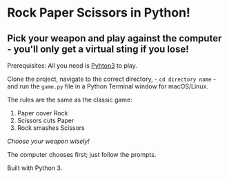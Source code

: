 # Rock Paper Scissors in Python!

## Pick your weapon and play against the computer - you'll only get a virtual sting if you lose!

Prerequisites: All you need is [Pyhton3](https://www.python.org/download/releases/3.0/) to play.

Clone the project, navigate to the correct directory, - `cd directory name` - and run the `game.py` file in a Python Terminal window for macOS/Linux.

The rules are the same as the classic game:

1. Paper cover Rock
2. Scissors cuts Paper
3. Rock smashes Scissors

*Choose your weapon wisely!*

The computer chooses first; just follow the prompts.

Built with Python 3.